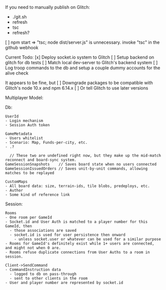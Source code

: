 
If you need to manually publish on Glitch:
- ./git.sh
- refresh
- tsc
- refresh?

[ ] npm start => "tsc; node dist/server.js" is unnecessary.
    invoke "tsc" in the github webhook

Current Todo:
[x] Deploy socket.io system to Glitch
[ ] Setup backend on glitch for db tests
  [ ] Match local dev-server to Glitch's backend system
  [ ] Log troop commands to the db and setup a couple dummy accounts for the alive check

It appears to be fine, but
[ ] Downgrade packages to be compatible with Glitch's node 10.x and npm 6.14.x
[ ] Or tell Glitch to use later versions



Multiplayer Model:

  Db:

    UserId
    - Login mechanism
    - Session Auth token

    GameMetadata
    - Users whitelist
    - Scenario: Map, Funds-per-city, etc.
    - .?

      // These two are undefined right now, but they make up the mid-match reconnect and board-sync system.
    GameSessionSnapshots    // Saves board state when no users connected
    GameSessionIssuedOrders // Saves unit-by-unit commands, allowing matches to be replayed

    CustomMaps
    - All board data: size, terrain-ids, tile blobs, predeploys, etc.
    - Author
    - Some kind of reference link

  Session:

    Rooms
    - One room per GameId
    - Socket.id and User Auth is matched to a player number for this GameId, then
      - those associations are saved
      - socket.id is used for user persistence then onward
        - unless socket.user or whatever can be used for a similar purpose
    - Rooms for GameId's definitely exist while 1+ users are connected, and might not when 0 are.
    - Rooms refuse duplicate connections from User Auths to a room in session.

    Client->SendCommand
    - CommandInstruction data
      - logged to db on pass-through
      - sent to other clients in the room
    - User and player number are represented by socket.id
